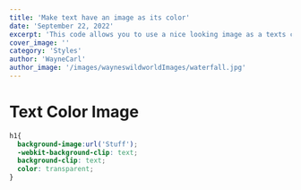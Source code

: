 ```yaml
---
title: 'Make text have an image as its color'
date: 'September 22, 2022'
excerpt: 'This code allows you to use a nice looking image as a texts color/background'
cover_image: ''
category: 'Styles'
author: 'WayneCarl'
author_image: '/images/wayneswildworldImages/waterfall.jpg'
---
```


# Text Color Image
```css
h1{
  background-image:url('Stuff');
  -webkit-background-clip: text;
  background-clip: text;
  color: transparent;
}
```